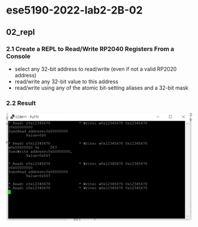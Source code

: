 # ese5190-2022-lab2-2B-02

## 02_repl

### 2.1 Create a REPL to Read/Write RP2040 Registers From a Console

- select any 32-bit address to read/write (even if not a valid RP2020 address)
- read/write any 32-bit value to this address
- read/write using any of the atomic bit-setting aliases and a 32-bit mask

### 2.2 Result

<img src="./02_repl.png" alt="02" width="600"/>
